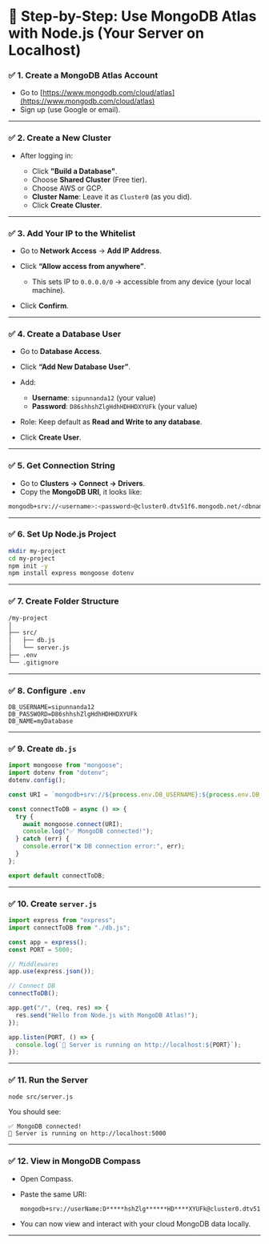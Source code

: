 
# 🧠 Step-by-Step: Use MongoDB Atlas with Node.js (Your Server on Localhost)

### ✅ 1. **Create a MongoDB Atlas Account**

* Go to [https://www.mongodb.com/cloud/atlas](https://www.mongodb.com/cloud/atlas)
* Sign up (use Google or email).

---

### ✅ 2. **Create a New Cluster**

* After logging in:

  * Click **"Build a Database"**.
  * Choose **Shared Cluster** (Free tier).
  * Choose AWS or GCP.
  * **Cluster Name**: Leave it as `Cluster0` (as you did).
  * Click **Create Cluster**.

---

### ✅ 3. **Add Your IP to the Whitelist**

* Go to **Network Access** → **Add IP Address**.
* Click **“Allow access from anywhere”**.

  * This sets IP to `0.0.0.0/0` → accessible from any device (your local machine).
* Click **Confirm**.

---

### ✅ 4. **Create a Database User**

* Go to **Database Access**.
* Click **“Add New Database User”**.
* Add:

  * **Username**: `sipunnanda12` (your value)
  * **Password**: `D86shhshZlgHdhHDHHDXYUFk` (your value)
* Role: Keep default as **Read and Write to any database**.
* Click **Create User**.

---

### ✅ 5. **Get Connection String**

* Go to **Clusters → Connect → Drivers**.
* Copy the **MongoDB URI**, it looks like:

```bash
mongodb+srv://<username>:<password>@cluster0.dtv51f6.mongodb.net/<dbname>
```

---

### ✅ 6. **Set Up Node.js Project**

```bash
mkdir my-project
cd my-project
npm init -y
npm install express mongoose dotenv
```

---

### ✅ 7. **Create Folder Structure**

```bash
/my-project
│
├── src/
│   ├── db.js
│   └── server.js
├── .env
└── .gitignore
```

---

### ✅ 8. **Configure `.env`**

```env
DB_USERNAME=sipunnanda12
DB_PASSWORD=D86shhshZlgHdhHDHHDXYUFk
DB_NAME=myDatabase
```

---

### ✅ 9. **Create `db.js`**

```js
import mongoose from "mongoose";
import dotenv from "dotenv";
dotenv.config();

const URI = `mongodb+srv://${process.env.DB_USERNAME}:${process.env.DB_PASSWORD}@cluster0.dtv51f6.mongodb.net/${process.env.DB_NAME}`;

const connectToDB = async () => {
  try {
    await mongoose.connect(URI);
    console.log("✅ MongoDB connected!");
  } catch (err) {
    console.error("❌ DB connection error:", err);
  }
};

export default connectToDB;
```

---

### ✅ 10. **Create `server.js`**

```js
import express from "express";
import connectToDB from "./db.js";

const app = express();
const PORT = 5000;

// Middlewares
app.use(express.json());

// Connect DB
connectToDB();

app.get("/", (req, res) => {
  res.send("Hello from Node.js with MongoDB Atlas!");
});

app.listen(PORT, () => {
  console.log(`🚀 Server is running on http://localhost:${PORT}`);
});
```

---

### ✅ 11. **Run the Server**

```bash
node src/server.js
```

You should see:

```
✅ MongoDB connected!
🚀 Server is running on http://localhost:5000
```

---

### ✅ 12. **View in MongoDB Compass**

* Open Compass.
* Paste the same URI:

  ```
  mongodb+srv://userName:D*****hshZlg******HD****XYUFk@cluster0.dtv51f6.mongodb.net/myXXXX....
  ```
* You can now view and interact with your cloud MongoDB data locally.

---